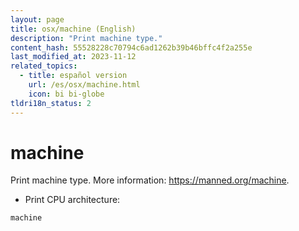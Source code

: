 ```yaml
---
layout: page
title: osx/machine (English)
description: "Print machine type."
content_hash: 55528228c70794c6ad1262b39b46bffc4f2a255e
last_modified_at: 2023-11-12
related_topics:
  - title: español version
    url: /es/osx/machine.html
    icon: bi bi-globe
tldri18n_status: 2
---
```

# machine

Print machine type.
More information: <https://manned.org/machine>.

- Print CPU architecture:

`machine`
